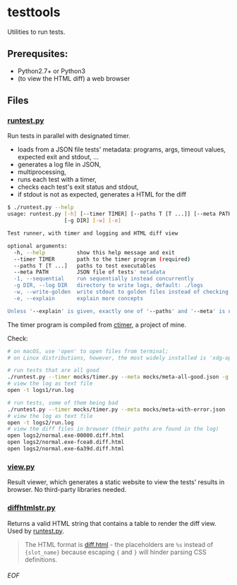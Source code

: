 # testtools

Utilities to run tests.

## Prerequsites:
- Python2.7+ or Python3
- (to view the HTML diff) a web browser

## Files

### [runtest.py](runtest.py)

Run tests in parallel with designated timer.
- loads from a JSON file tests' metadata: programs, args, timeout values, expected exit and stdout, ...
- generates a log file in JSON,
- multiprocessing,
- runs each test with a timer,
- checks each test's exit status and stdout,
- if stdout is not as expected, generates a HTML for the diff

```sh
$ ./runtest.py --help
usage: runtest.py [-h] [--timer TIMER] [--paths T [T ...]] [--meta PATH] [-1]
                  [-g DIR] [-w] [-e]

Test runner, with timer and logging and HTML diff view

optional arguments:
  -h, --help          show this help message and exit
  --timer TIMER       path to the timer program (required)
  --paths T [T ...]   paths to test executables
  --meta PATH         JSON file of tests' metadata
  -1, --sequential    run sequentially instead concurrently
  -g DIR, --log DIR   directory to write logs, default: ./logs
  -w, --write-golden  write stdout to golden files instead of checking
  -e, --explain       explain more concepts

Unless '--explain' is given, exactly one of '--paths' and '--meta' is needed.
```

The timer program is compiled from [ctimer](https://github.com/Leedehai/ctimer), a project of mine.

Check:
```sh
# on macOS, use 'open' to open files from terminal;
# on Linux distributions, however, the most widely installed is 'xdg-open'

# run tests that are all good
./runtest.py --timer mocks/timer.py --meta mocks/meta-all-good.json -g logs1
# view the log as text file
open -t logs1/run.log

# run tests, some of them being bad
./runtest.py --timer mocks/timer.py --meta mocks/meta-with-error.json -g logs2
# view the log as text file
open -t logs2/run.log
# view the diff files in browser (their paths are found in the log)
open logs2/normal.exe-00000.diff.html
open logs2/normal.exe-fcea8.diff.html
open logs2/normal.exe-6a39d.diff.html
```

### [view.py](view.py)

Result viewer, which generates a static website to view the tests' results in browser. No third-party libraries needed.

### [diffhtmlstr.py](diffhtmlstr.py)

Returns a valid HTML string that contains a table to render the diff view. Used by [runtest.py](runtest.py).
> The HTML format is [diff.html](diff.html) - the placeholders are `%s` instead of `{slot_name}` because escaping `{` and `}` will hinder parsing CSS definitions.

###### EOF